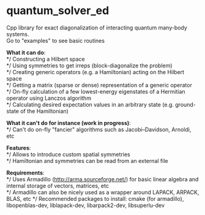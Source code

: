 # quantum_solver_ed

Cpp library for exact diagonalization of interacting quantum many-body systems.\
Go to "examples" to see basic routines

**What it can do**:\
*/ Constructing a Hilbert space\
*/ Using symmetries to get irreps (block-diagonalize the problem)\
*/ Creating generic operators (e.g. a Hamiltonian) acting on the Hilbert space\
*/ Getting a matrix (sparse or dense) representation of a generic operator\
*/ On-fly calculation of a few lowest-energy eigenstates of a Hermitian operator using Lanczos algorithm\
*/ Calculating desired expectation values in an arbitrary state (e.g. ground-state of the Hamiltonian)

**What it can't do for instance (work in progress)**:\
*/ Can't do on-fly "fancier" algorithms such as Jacobi–Davidson, Arnoldi, etc

**Features**:\
*/ Allows to introduce custom spatial symmetries\
*/ Hamiltonian and symmetries can be read from an external file

**Requirements**:\
*/ Uses Armadillo (http://arma.sourceforge.net/) for basic linear algebra and internal storage of vectors, matrices, etc\
*/ Armadillo can also be nicely used as a wrapper around LAPACK, ARPACK, BLAS, etc
*/ Recommended packages to install: cmake (for armadillo), libopenblas-dev, liblapack-dev, libarpack2-dev, libsuperlu-dev
